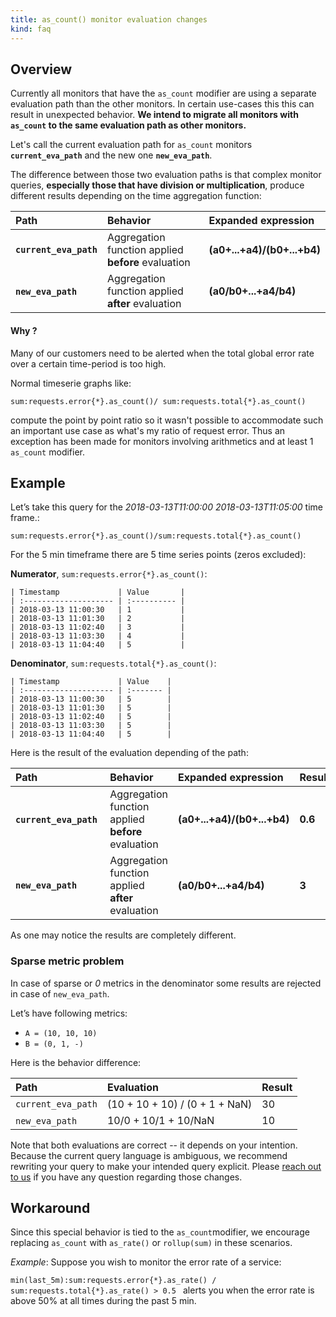 ```yaml
---
title: as_count() monitor evaluation changes
kind: faq
---
```


## Overview

Currently all monitors that have the `as_count` modifier are using a separate evaluation path than the other monitors. In certain use-cases this this can result in unexpected behavior. **We intend to migrate all monitors with `as_count` to the same evaluation path as other monitors.**

Let's call the current evaluation path for `as_count` monitors **`current_eva_path`** and the new one **`new_eva_path`**.  

The difference between those two evaluation paths is that complex monitor queries, **especially those that have division or multiplication**, produce different results depending on the time aggregation function:

| Path | Behavior | Expanded expression |
|:--------|:--------|:--------|
|**`current_eva_path`** | Aggregation function applied **before** evaluation | **(a0+...+a4)/(b0+...+b4)** |
|**`new_eva_path`** | Aggregation function applied **after** evaluation |**(a0/b0+...+a4/b4)**|

#### Why ?

Many of our customers need to be alerted when the total global error rate over a certain time-period is too high.

Normal timeserie graphs like:  

`sum:requests.error{*}.as_count()/ sum:requests.total{*}.as_count()` 

compute the point by point ratio so it wasn't possible to accommodate such an important use case as what's my ratio of request error. Thus an exception has been made for monitors involving arithmetics and at least 1 `as_count` modifier.

## Example

Let’s take this query for the  *2018-03-13T11:00:00* *2018-03-13T11:05:00* time frame.:

`sum:requests.error{*}.as_count()/sum:requests.total{*}.as_count()`   

For the 5 min timeframe there are 5 time series points (zeros excluded):

**Numerator**, `sum:requests.error{*}.as_count()`:

```
| Timestamp             | Value       |
| :-------------------- | :---------- |
| 2018-03-13 11:00:30   | 1           |
| 2018-03-13 11:01:30   | 2           |
| 2018-03-13 11:02:40   | 3           |
| 2018-03-13 11:03:30   | 4           |
| 2018-03-13 11:04:40   | 5           |
```

**Denominator**, `sum:requests.total{*}.as_count()`:

```
| Timestamp             | Value    |
| :-------------------- | :------- |
| 2018-03-13 11:00:30   | 5        |
| 2018-03-13 11:01:30   | 5        |
| 2018-03-13 11:02:40   | 5        |
| 2018-03-13 11:03:30   | 5        |
| 2018-03-13 11:04:40   | 5        |
```

Here is the result of the evaluation depending of the path:

| Path | Behavior | Expanded expression | Result|
|:--------|:--------|:-----|:-----|
|**`current_eva_path`** | Aggregation function applied **before** evaluation | **(a0+...+a4)/(b0+...+b4)** | **0.6**|
|**`new_eva_path`** | Aggregation function applied **after** evaluation|**(a0/b0+...+a4/b4)**|**3**|

As one may notice the results are completely different.

### Sparse metric problem

In case of sparse or *0* metrics in the denominator some results are rejected in case of `new_eva_path`.

Let’s have following metrics:

* `A = (10, 10, 10)`
* `B = (0, 1, -)`

Here is the behavior difference:

| Path | Evaluation | Result |
|:------|:------|:-------|
| `current_eva_path` | (10 + 10 + 10) / (0 + 1 + NaN) | 30 |
| `new_eva_path` | 10/0 + 10/1 + 10/NaN | 10 |

Note that both evaluations are correct -- it depends on your intention. Because the current query language is ambiguous, we recommend rewriting your query to make your intended query explicit. Please [reach out to us][1] if you have any question regarding those changes.  


## Workaround

Since this special behavior is tied to the `as_count`​ modifier, we encourage replacing `as_count` with `as_rate()` or `rollup(sum)` in these scenarios.  

*Example*: Suppose you wish to monitor the error rate of a service:

`min(last_5m):sum:requests.error{*}.as_rate() / sum:requests.total{*}.as_rate() > 0.5 ` alerts you when the error rate is above 50% at all times during the past 5 min.

[1]: /help

